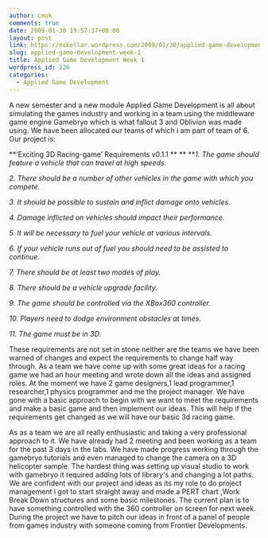 ```yaml
---
author: cmuk
comments: true
date: 2009-01-30 19:57:37+00:00
layout: post
link: https://mckellar.wordpress.com/2009/01/30/applied-game-development-week-1/
slug: applied-game-development-week-1
title: Applied Game Development Week 1
wordpress_id: 226
categories:
  - Applied Game Development
---
```


A new semester and a new module Applied Game Development is all about simulating the games industry and working in a team using the middleware game engine Gamebryo which is what fallout 3 and Oblivion was made using. We have been allocated our teams of which i am part of team of 6. Our project is:

**‘Exciting 3D Racing-game’ Requirements v0.1.1 **
\*\*
\*\*_1. The game should feature a vehicle that can travel at high speeds._

_2. There should be a number of other vehicles in the game with which you compete._

_3. It should be possible to sustain and inflict damage onto vehicles._

_4. Damage inflicted on vehicles should impact their performance._

_5. It will be necessary to fuel your vehicle at various intervals._

_6. If your vehicle runs out of fuel you should need to be assisted to continue._

_7. There should be at least two modes of play._

_8. There should be a vehicle upgrade facility._

_9. The game should be controlled via the XBox360 controller._

_10. Players need to dodge environment obstacles at times._

_11. The game must be in 3D._

These requirements are not set in stone neither are the teams we have been warned of changes and expect the requirements to change half way through. As a team we have come up with some great ideas for a racing game we had an hour meeting and wrote down all the ideas and assigned roles. At the moment we have 2 game designers,1 lead programmer,1 researcher,1 physics programmer and me the project manager. We have gone with a basic approach to begin with we want to meet the requirements and make a basic game and then implement our ideas. This will help if the requirements get changed as we will have our basic 3d racing game.

As as a team we are all really enthusiastic and taking a very professional approach to it. We have already had 2 meeting and been working as a team for the past 3 days in the labs. We have made progress working through the gamebryo tutorials and even managed to change the camera on a 3D helicopter sample. The hardest thing was setting up visual studio to work with gamebryo it required adding lots of library's and changing a lot paths. We are confident with our project and ideas as its my role to do project management i got to start straight away and made a PERT chart ,Work Break Down structures and some basic milestones. The current plan is to have something controlled with the 360 controller on screen for next week. During the project we have to pitch our ideas in front of a panel of people from games industry with someone coming from Frontier Developments.
